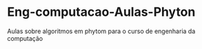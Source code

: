 # Eng-computacao-Aulas-Phyton
Aulas sobre algoritmos em phytom para o curso de engenharia da computação

